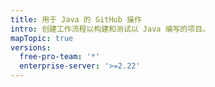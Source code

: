 ```yaml
---
title: 用于 Java 的 GitHub 操作
intro: 创建工作流程以构建和测试以 Java 编写的项目。
mapTopic: true
versions:
  free-pro-team: '*'
  enterprise-server: '>=2.22'
---
```


